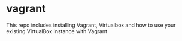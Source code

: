 # vagrant
This repo includes installing Vagrant, Virtualbox and how to use your existing VirtualBox instance with Vagrant

